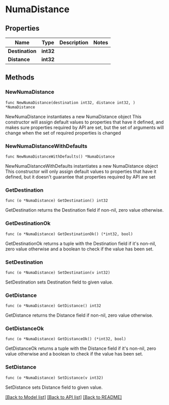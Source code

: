 # NumaDistance

## Properties

Name | Type | Description | Notes
------------ | ------------- | ------------- | -------------
**Destination** | **int32** |  |
**Distance** | **int32** |  |

## Methods

### NewNumaDistance

`func NewNumaDistance(destination int32, distance int32, ) *NumaDistance`

NewNumaDistance instantiates a new NumaDistance object
This constructor will assign default values to properties that have it defined,
and makes sure properties required by API are set, but the set of arguments
will change when the set of required properties is changed

### NewNumaDistanceWithDefaults

`func NewNumaDistanceWithDefaults() *NumaDistance`

NewNumaDistanceWithDefaults instantiates a new NumaDistance object
This constructor will only assign default values to properties that have it defined,
but it doesn't guarantee that properties required by API are set

### GetDestination

`func (o *NumaDistance) GetDestination() int32`

GetDestination returns the Destination field if non-nil, zero value otherwise.

### GetDestinationOk

`func (o *NumaDistance) GetDestinationOk() (*int32, bool)`

GetDestinationOk returns a tuple with the Destination field if it's non-nil, zero value otherwise
and a boolean to check if the value has been set.

### SetDestination

`func (o *NumaDistance) SetDestination(v int32)`

SetDestination sets Destination field to given value.


### GetDistance

`func (o *NumaDistance) GetDistance() int32`

GetDistance returns the Distance field if non-nil, zero value otherwise.

### GetDistanceOk

`func (o *NumaDistance) GetDistanceOk() (*int32, bool)`

GetDistanceOk returns a tuple with the Distance field if it's non-nil, zero value otherwise
and a boolean to check if the value has been set.

### SetDistance

`func (o *NumaDistance) SetDistance(v int32)`

SetDistance sets Distance field to given value.



[[Back to Model list]](../README.md#documentation-for-models) [[Back to API list]](../README.md#documentation-for-api-endpoints) [[Back to README]](../README.md)


